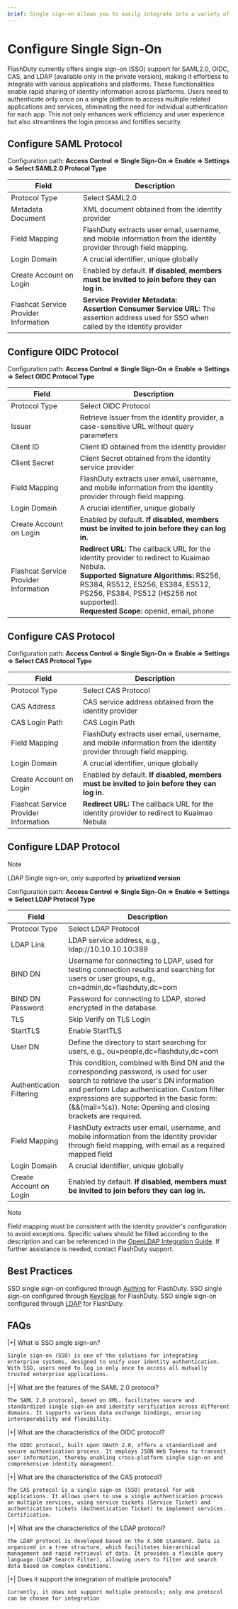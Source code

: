 ```yaml
---
brief: Single sign-on allows you to easily integrate into a variety of different applications and platforms, allowing you to log in once and access multiple associated applications and services
---
```


# Configure Single Sign-On

FlashDuty currently offers single sign-on (SSO) support for SAML2.0, OIDC, CAS, and LDAP (available only in the private version), making it effortless to integrate with various applications and platforms. These functionalities enable rapid sharing of identity information across platforms. Users need to authenticate only once on a single platform to access multiple related applications and services, eliminating the need for individual authentication for each app. This not only enhances work efficiency and user experience but also streamlines the login process and fortifies security.

## Configure SAML Protocol
Configuration path: **Access Control => Single Sign-On => Enable => Settings => Select SAML2.0 Protocol Type**

|Field|Description|
|----|----|
|Protocol Type|Select SAML2.0|
|Metadata Document|XML document obtained from the identity provider|
|Field Mapping|FlashDuty extracts user email, username, and mobile information from the identity provider through field mapping.|
|Login Domain|A crucial identifier, unique globally|
|Create Account on Login|Enabled by default. **If disabled, members must be invited to join before they can log in.**|
|Flashcat Service Provider Information|**Service Provider Metadata:**<br>**Assertion Consumer Service URL:** The assertion address used for SSO when called by the identity provider|

## Configure OIDC Protocol
Configuration path: **Access Control => Single Sign-On => Enable => Settings => Select OIDC Protocol Type**

|Field|Description|
|----|----|
|Protocol Type|Select OIDC Protocol|
|Issuer|Retrieve Issuer from the identity provider, a case-sensitive URL without query parameters|
|Client ID|Client ID obtained from the identity provider|
|Client Secret|Client Secret obtained from the identity service provider|
|Field Mapping|FlashDuty extracts user email, username, and mobile information from the identity provider through field mapping.|
|Login Domain|A crucial identifier, unique globally|
|Create Account on Login|Enabled by default. **If disabled, members must be invited to join before they can log in.**|
|Flashcat Service Provider Information|**Redirect URL:** The callback URL for the identity provider to redirect to Kuaimao Nebula.<br>**Supported Signature Algorithms:** RS256, RS384, RS512, ES256, ES384, ES512, PS256, PS384, PS512 (HS256 not supported).<br>**Requested Scope:** openid, email, phone |

## Configure CAS Protocol
Configuration path: **Access Control => Single Sign-On => Enable => Settings => Select CAS Protocol Type**

|Field|Description|
|----|----|
|Protocol Type|Select CAS Protocol|
|CAS Address|CAS service address obtained from the identity provider|
|CAS Login Path|CAS Login Path|
|Field Mapping|FlashDuty extracts user email, username, and mobile information from the identity provider through field mapping.|
|Login Domain|A crucial identifier, unique globally|
|Create Account on Login|Enabled by default. **If disabled, members must be invited to join before they can log in.**|
|Flashcat Service Provider Information|**Redirect URL:** The callback URL for the identity provider to redirect to Kuaimao Nebula

## Configure LDAP Protocol
> [!NOTE]
> LDAP Single sign-on, only supported by **privatized version**

Configuration path: **Access Control => Single Sign-On => Enable => Settings => Select LDAP Protocol Type**

|Field|Description|
|----|----|
|Protocol Type|Select LDAP Protocol|
|LDAP Link|LDAP service address, e.g., ldap://10.10.10.10:389 |
|BIND DN|Username for connecting to LDAP, used for testing connection results and searching for users or user groups, e.g., cn=admin,dc=flashduty,dc=com |
|BIND DN Password|Password for connecting to LDAP, stored encrypted in the database.|
|TLS|Skip Verify on TLS Login|
|StartTLS|Enable StartTLS|
|User DN|Define the directory to start searching for users, e.g., ou=people,dc=flashduty,dc=com|
|Authentication Filtering|This condition, combined with Bind DN and the corresponding password, is used for user search to retrieve the user's DN information and perform Ldap authentication. Custom filter expressions are supported in the basic form: (&&(mail=%s)). Note: Opening and closing brackets are required.|
|Field Mapping|FlashDuty extracts user email, username, and mobile information from the identity provider through field mapping, with email as a required mapped field|
|Login Domain|A crucial identifier, unique globally|
|Create Account on Login|Enabled by default. **If disabled, members must be invited to join before they can log in.**|

> [!NOTE]
> Field mapping must be consistent with the identity provider's configuration to avoid exceptions. Specific values should be filled according to the description and can be referenced in the [OpenLDAP Integration Guide](https://docs.flashcat.cloud/zh/flashduty/openldap-integration-guide). If further assistance is needed, contact FlashDuty support.

## Best Practices

SSO single sign-on configured through [Authing](/start/introduction) for FlashDuty.
SSO single sign-on configured through [Keycloak](/start/introduction) for FlashDuty.
SSO single sign-on configured through [LDAP](/start/introduction) for FlashDuty.

## FAQs

|+| What is SSO single sign-on?

    Single sign-on (SSO) is one of the solutions for integrating enterprise systems, designed to unify user identity authentication. With SSO, users need to log in only once to access all mutually trusted enterprise applications.

|+| What are the features of the SAML 2.0 protocol?

    The SAML 2.0 protocol, based on XML, facilitates secure and standardized single sign-on and identity verification across different domains. It supports various data exchange bindings, ensuring interoperability and flexibility.

|+| What are the characteristics of the OIDC protocol?

    The OIDC protocol, built upon OAuth 2.0, offers a standardized and secure authentication process. It employs JSON Web Tokens to transmit user information, thereby enabling cross-platform single sign-on and comprehensive identity management.

|+| What are the characteristics of the CAS protocol?

    The CAS protocol is a single sign-on (SSO) protocol for web applications. It allows users to use a single authentication process on multiple services, using service tickets (Service Ticket) and authentication tickets (Authentication Ticket) to implement services. Certification.

|+| What are the characteristics of the LDAP protocol?

    The LDAP protocol is developed based on the X.500 standard. Data is organized in a tree structure, which facilitates hierarchical management and rapid retrieval of data. It provides a flexible query language (LDAP Search Filter), allowing users to filter and search data based on complex conditions.

|+| Does it support the integration of multiple protocols?

    Currently, it does not support multiple protocols; only one protocol can be chosen for integration